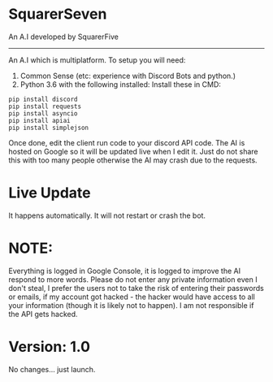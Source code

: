 # SquarerSeven
An A.I developed by SquarerFive

--------------------------------------
An A.I which is multiplatform.
To setup you will need:
1. Common Sense (etc: experience with Discord Bots and python.)
2. Python 3.6 with the following installed:
Install these in CMD:
```
pip install discord
pip install requests
pip install asyncio
pip install apiai
pip install simplejson
```
   
   
Once done, edit the client run code to your discord API code.
The AI is hosted on Google so it will be updated live when I edit it.
Just do not share this with too many people otherwise the AI may crash due to the requests.
# Live Update
It happens automatically. It will not restart or crash the bot.

# NOTE:
Everything is logged in Google Console, it is logged to improve the AI respond to more words. Please do not enter any private information even I don't steal, I prefer the users not to take the risk of entering their passwords or emails, if my account got hacked - the hacker would have access to all your information (though it is likely not to happen). I am not responsible if the API gets hacked.
# Version: 1.0
No changes... just launch.
